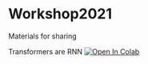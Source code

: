 # Workshop2021
 Materials for sharing

Transformers are RNN [![Open In Colab](colab.research.google.com/assets/colab-badge.svg)](colab.research.google.com/patoalejor/Workshop2021/blob/main/Transformers_are_RNNs.ipynb)
